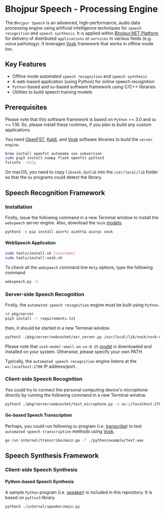 # Bhojpur Speech - Processing Engine

The `Bhojpur Speech` is an advanced, high-performance, audio data processing engine using
artificial intelligence techniques for `speech recognition` and `speech synthesis`. It is
applied within [Bhojpur.NET Platform](https://github.com/bhojpur/platform/) for delivery
of distributed `applications` or `services` in various fields (e.g. voice pathology). It
leverages [Vosk](http://alphacephei.com/vosk/) framework that works in offline mode too.

## Key Features

- Offline mode automated `speech recognition` and `speech synthesis`
- A web-based application (using Python) for online speech recognition
- `Python`-based and `Go`-based software framework using C/C++ libraries
- Utilities to build speech training models

## Prerequisites

Please note that this software framework is based on `Python` >= 3.0 and `Go` >= 1.16. So,
please install these runtimes, if you plan to build any custom applications.

You need [OpenFST](https://www.openfst.org), [Kaldi](https://github.com/kaldi-asr/kaldi),
and [Vosk](http://alphacephei.com/vosk/) software libraries to build the `server engine`.

```bash
brew install openfst automake sox subversion
sudo pip3 install numpy flask openfst pyttsx3
fstinfo --help
```

On macOS, you need to copy `libvosk.dynlib` into the `/usr/local/lib` folder so that the
`Go` programs could detect the library.

## Speech Recognition Framework

### Installation

Firstly, issue the following command in a new Terminal window to install the `webspeech`
server engine. Also, download the `Vosk` [models](https://alphacephei.com/vosk/models).

```bash
python3 -m pip install aiortc aiohttp aiorpc vosk
```

#### WebSpeech Application

```bash
sudo tools/install.sh [username]
sudo tools/install-vosk.sh
```

To check all the `webspeech` command line `Help` options, type the following command

```bash
webspeech.py -h
```

### Server-side Speech Recognition

Firstly, the `automated speech recognition` engine must be built using `Python`.

```bash
cd pkg/server
pip3 install -r requirements.txt
```

then, it should be started in a new Terminal window.

```bash
python3 ./pkg/server/websocket/asr_server.py /usr/local/lib/vosk/vosk-model-small-en-us-0.15
```

Please note that `vosk-model-small-en-us-0.15` [model](https://alphacephei.com/vosk/models)
is downloaded and installed on your system. Otherwise, please specify your own PATH.

Typically, the `automated speech recognition` engine listens at the `ws:localhost:2700` IP
address/port.

### Client-side Speech Recognition

You could try to connect the personal computing device's microphone directly by running
the following command in a new Terminal window.

```bash
python3 ./pkg/server/websocket/test_microphone.py -u ws://localhost:2700
```

#### Go-based Speech Transcription

Perhaps, you could run following `Go` program (i.e. [transcribe](internal/transcribe/main.go))
to test `automated speech transcription` methods using [Vosk](http://alphacephei.com/vosk/).

```bash
go run internal/transcribe/main.go -f ./python/example/test.wav
```

## Speech Synthesis Framework

### Client-side Speech Synthesis

#### Python-based Speech Synthesis

A sample `Python` program (i.e. [speaker](internal/speaker/main.py)) is included in this
repository. It is based on `pyttsx3` library.

```bash
python3 ./internal/speaker/main.py
```
